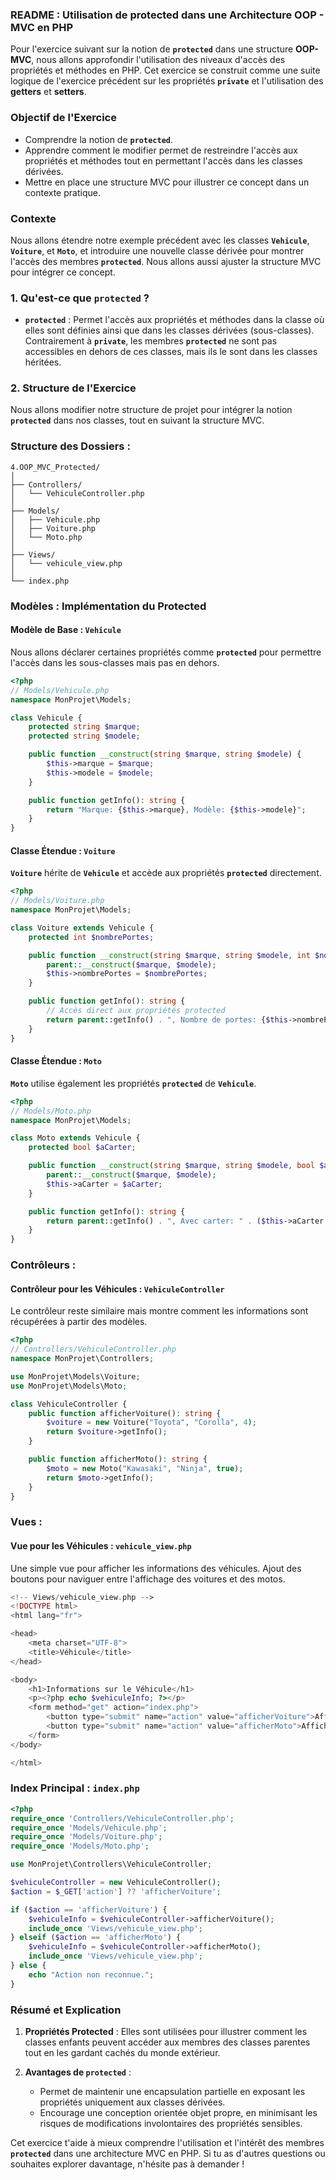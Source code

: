 ### **README : Utilisation de protected dans une Architecture OOP - MVC en PHP**
Pour l'exercice suivant sur la notion de **`protected`** dans une structure **OOP-MVC**, nous allons approfondir l'utilisation des niveaux d'accès des propriétés et méthodes en PHP. Cet exercice se construit comme une suite logique de l'exercice précédent sur les propriétés **`private`** et l'utilisation des **getters** et **setters**.

### **Objectif de l'Exercice**

- Comprendre la notion de **`protected`**.
- Apprendre comment le modifier permet de restreindre l'accès aux propriétés et méthodes tout en permettant l'accès dans les classes dérivées.
- Mettre en place une structure MVC pour illustrer ce concept dans un contexte pratique.

### **Contexte**

Nous allons étendre notre exemple précédent avec les classes **`Vehicule`**, **`Voiture`**, et **`Moto`**, et introduire une nouvelle classe dérivée pour montrer l'accès des membres **`protected`**. Nous allons aussi ajuster la structure MVC pour intégrer ce concept.

### **1. Qu'est-ce que `protected` ?**

- **`protected`** : Permet l'accès aux propriétés et méthodes dans la classe où elles sont définies ainsi que dans les classes dérivées (sous-classes). Contrairement à **`private`**, les membres **`protected`** ne sont pas accessibles en dehors de ces classes, mais ils le sont dans les classes héritées.

### **2. Structure de l'Exercice**

Nous allons modifier notre structure de projet pour intégrer la notion **`protected`** dans nos classes, tout en suivant la structure MVC.

### **Structure des Dossiers :**

```
4.OOP_MVC_Protected/
│
├── Controllers/
│   └── VehiculeController.php
│
├── Models/
│   ├── Vehicule.php
│   ├── Voiture.php
│   └── Moto.php
│
├── Views/
│   └── vehicule_view.php
│
└── index.php
```

### **Modèles : Implémentation du Protected**

#### **Modèle de Base : `Vehicule`**

Nous allons déclarer certaines propriétés comme **`protected`** pour permettre l'accès dans les sous-classes mais pas en dehors.

```php
<?php
// Models/Vehicule.php
namespace MonProjet\Models;

class Vehicule {
    protected string $marque;
    protected string $modele;

    public function __construct(string $marque, string $modele) {
        $this->marque = $marque;
        $this->modele = $modele;
    }

    public function getInfo(): string {
        return "Marque: {$this->marque}, Modèle: {$this->modele}";
    }
}

```

#### **Classe Étendue : `Voiture`**

**`Voiture`** hérite de **`Vehicule`** et accède aux propriétés **`protected`** directement.

```php
<?php
// Models/Voiture.php
namespace MonProjet\Models;

class Voiture extends Vehicule {
    protected int $nombrePortes;

    public function __construct(string $marque, string $modele, int $nombrePortes) {
        parent::__construct($marque, $modele);
        $this->nombrePortes = $nombrePortes;
    }

    public function getInfo(): string {
        // Accès direct aux propriétés protected
        return parent::getInfo() . ", Nombre de portes: {$this->nombrePortes}";
    }
}

```

#### **Classe Étendue : `Moto`**

**`Moto`** utilise également les propriétés **`protected`** de **`Vehicule`**.

```php
<?php
// Models/Moto.php
namespace MonProjet\Models;

class Moto extends Vehicule {
    protected bool $aCarter;

    public function __construct(string $marque, string $modele, bool $aCarter) {
        parent::__construct($marque, $modele);
        $this->aCarter = $aCarter;
    }

    public function getInfo(): string {
        return parent::getInfo() . ", Avec carter: " . ($this->aCarter ? "Oui" : "Non");
    }
}

```

### **Contrôleurs :**

#### **Contrôleur pour les Véhicules : `VehiculeController`**

Le contrôleur reste similaire mais montre comment les informations sont récupérées à partir des modèles.

```php
<?php
// Controllers/VehiculeController.php
namespace MonProjet\Controllers;

use MonProjet\Models\Voiture;
use MonProjet\Models\Moto;

class VehiculeController {
    public function afficherVoiture(): string {
        $voiture = new Voiture("Toyota", "Corolla", 4);
        return $voiture->getInfo();
    }

    public function afficherMoto(): string {
        $moto = new Moto("Kawasaki", "Ninja", true);
        return $moto->getInfo();
    }
}

```

### **Vues :**

#### **Vue pour les Véhicules : `vehicule_view.php`**

Une simple vue pour afficher les informations des véhicules.
Ajout des boutons pour naviguer entre l'affichage des voitures et des motos.

```php
<!-- Views/vehicule_view.php -->
<!DOCTYPE html>
<html lang="fr">

<head>
    <meta charset="UTF-8">
    <title>Véhicule</title>
</head>

<body>
    <h1>Informations sur le Véhicule</h1>
    <p><?php echo $vehiculeInfo; ?></p>
    <form method="get" action="index.php">
        <button type="submit" name="action" value="afficherVoiture">Afficher Voiture</button>
        <button type="submit" name="action" value="afficherMoto">Afficher Moto</button>
    </form>
</body>

</html>
```

### **Index Principal : `index.php`**

```php
<?php
require_once 'Controllers/VehiculeController.php';
require_once 'Models/Vehicule.php';
require_once 'Models/Voiture.php';
require_once 'Models/Moto.php';

use MonProjet\Controllers\VehiculeController;

$vehiculeController = new VehiculeController();
$action = $_GET['action'] ?? 'afficherVoiture';

if ($action == 'afficherVoiture') {
    $vehiculeInfo = $vehiculeController->afficherVoiture();
    include_once 'Views/vehicule_view.php';
} elseif ($action == 'afficherMoto') {
    $vehiculeInfo = $vehiculeController->afficherMoto();
    include_once 'Views/vehicule_view.php';
} else {
    echo "Action non reconnue.";
}

```

### **Résumé et Explication**

1. **Propriétés Protected** : Elles sont utilisées pour illustrer comment les classes enfants peuvent accéder aux membres des classes parentes tout en les gardant cachés du monde extérieur.

2. **Avantages de `protected`** :
   - Permet de maintenir une encapsulation partielle en exposant les propriétés uniquement aux classes dérivées.
   - Encourage une conception orientée objet propre, en minimisant les risques de modifications involontaires des propriétés sensibles.

Cet exercice t'aide à mieux comprendre l'utilisation et l'intérêt des membres **`protected`** dans une architecture MVC en PHP. Si tu as d'autres questions ou souhaites explorer davantage, n'hésite pas à demander !
